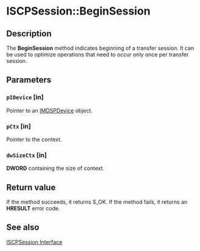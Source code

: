 # ISCPSession::BeginSession

## Description

The **BeginSession** method indicates beginning of a transfer session. It can be used to optimize operations that need to occur only once per transfer session.

## Parameters

### `pIDevice` [in]

Pointer to an [IMDSPDevice](https://learn.microsoft.com/windows/desktop/api/mswmdm/nn-mswmdm-imdspdevice) object.

### `pCtx` [in]

Pointer to the context.

### `dwSizeCtx` [in]

**DWORD** containing the size of context.

## Return value

If the method succeeds, it returns S_OK. If the method fails, it returns an **HRESULT** error code.

## See also

[ISCPSession Interface](https://learn.microsoft.com/windows/desktop/api/mswmdm/nn-mswmdm-iscpsession)